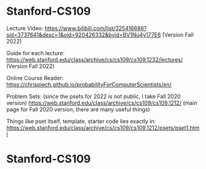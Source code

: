 # Stanford-CS109
Lecture Video: https://www.bilibili.com/list/325416686?sid=3737641&desc=1&oid=920426332&bvid=BV1Nu4y177E6
(Version Fall 2022)

Guide for each lecture: https://web.stanford.edu/class/archive/cs/cs109/cs109.1232/lectures/
(Version Fall 2022)

Online Course Reader: https://chrispiech.github.io/probabilityForComputerScientists/en/


Problem Sets: (since the psets for 2022 is not public, I take Fall 2020 version)
https://web.stanford.edu/class/archive/cs/cs109/cs109.1212/
(main page for Fall 2020 version, there are many useful things)

Things like pset itself, template, starter code lies exactly in: 
https://web.stanford.edu/class/archive/cs/cs109/cs109.1212/psets/pset1.html

# Stanford-CS109
